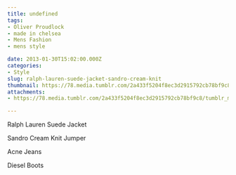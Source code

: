 ```yaml
---
title: undefined
tags:
- Oliver Proudlock
- made in chelsea
- Mens Fashion
- mens style

date: 2013-01-30T15:02:00.000Z
categories:
- Style
slug: ralph-lauren-suede-jacket-sandro-cream-knit
thumbnail: https://78.media.tumblr.com/2a433f5204f8ec3d2915792cb78bf9c8/tumblr_mhg1s6d4MR1rhrm24o1_r1_1280.jpg
attachments:
- https://78.media.tumblr.com/2a433f5204f8ec3d2915792cb78bf9c8/tumblr_mhg1s6d4MR1rhrm24o1_r1_1280.jpg

---
```


Ralph Lauren Suede Jacket 

  Sandro Cream Knit Jumper 

  Acne Jeans 

  Diesel Boots
